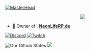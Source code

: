 [![MasterHead](https://developers.giphy.com/branch/master/static/api-512d36c09662682717108a38bbb5c57d.gif)](https://google.com/)
<p align="center">
<img src="https://readme-typing-svg.herokuapp.com?font=roboto&color=%23F7C51D&size=12&vCenter=true&height=19&lines=👋+Hey+there,+I'm+Jxstn...+I+code+Lua">
</p>

- 🔭 Owner of : <a href="https://nlrpde.de.cool">**NeonLifeRP.de**</a>

[![Discord](https://img.shields.io/badge/Discord-%237289DA.svg?style=for-the-badge&logo=discord&logoColor=white)](https://discord.io/nlrpde)
[![Twitch](https://img.shields.io/badge/Twitch-%239146FF.svg?style=for-the-badge&logo=Twitch&logoColor=white)](https://www.twitch.tv/neonliferp)

![Our Github States](https://github-readme-stats.vercel.app/api?username=NeonLifeRPde&show_icons=true&theme=tokyonight)
![](https://github-readme-stats.vercel.app/api/top-langs/?username=NeonLifeRPde&theme=blueberry&hide_border=true&include_all_commits=true&count_private=false&layout=compact) .
